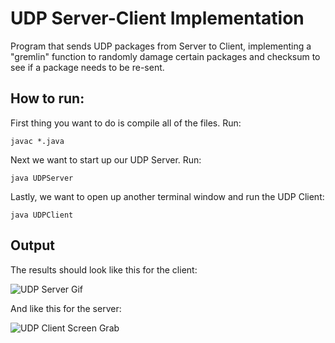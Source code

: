 # UDP Server-Client Implementation

Program that sends UDP packages from Server to Client, implementing a "gremlin" function to randomly damage certain packages and checksum to see if a package needs to be re-sent.

## How to run:

First thing you want to do is compile all of the files. Run:

```
javac *.java
```

Next we want to start up our UDP Server. Run:

```
java UDPServer
```

Lastly, we want to open up another terminal window and run the UDP Client:

```
java UDPClient
```
## Output

The results should look like this for the client:

![UDP Server Gif](https://github.com/jacobomantilla10/UDP_Server-Client/UDPClient.gif)

And like this for the server:

![UDP Client Screen Grab](https://github.com/jacobomantilla10/UDP_Server-Client/UDPServerScreenGrab.png)
